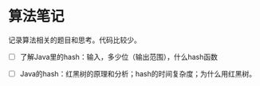 # 算法笔记

记录算法相关的题目和思考。代码比较少。

* [ ] 了解Java里的hash：输入，多少位（输出范围），什么hash函数
* [ ] Java的hash：红黑树的原理和分析；hash的时间复杂度；为什么用红黑树。



